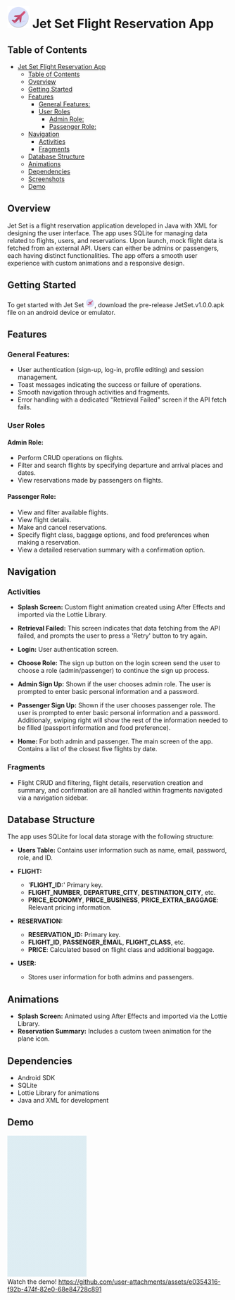 # <img src="/jetset_round.webp" alt="Jet Set" width="50"/> Jet Set Flight Reservation App

## Table of Contents

- [ Jet Set Flight Reservation App](#-jet-set-flight-reservation-app)
  - [Table of Contents](#table-of-contents)
  - [Overview](#overview)
  - [Getting Started](#getting-started)
  - [Features](#features)
    - [General Features:](#general-features)
    - [User Roles](#user-roles)
      - [Admin Role:](#admin-role)
      - [Passenger Role:](#passenger-role)
  - [Navigation](#navigation)
    - [Activities](#activities)
    - [Fragments](#fragments)
  - [Database Structure](#database-structure)
  - [Animations](#animations)
  - [Dependencies](#dependencies)
  - [Screenshots](#screenshots)
  - [Demo](#demo)

## Overview

Jet Set is a flight reservation application developed in Java with XML for designing the user interface. The app uses SQLite for managing data related to flights, users, and reservations. Upon launch, mock flight data is fetched from an external API. Users can either be admins or passengers, each having distinct functionalities. The app offers a smooth user experience with custom animations and a responsive design.

## Getting Started

To get started with Jet Set <img src="/jetset_round.webp" alt="Jet Set" width="20"/>, download the pre-release JetSet.v1.0.0.apk file on an android device or emulator.

## Features

### General Features:

- User authentication (sign-up, log-in, profile editing) and session management.
- Toast messages indicating the success or failure of operations.
- Smooth navigation through activities and fragments.
- Error handling with a dedicated "Retrieval Failed" screen if the API fetch fails.

### User Roles

#### Admin Role:

- Perform CRUD operations on flights.
- Filter and search flights by specifying departure and arrival places and dates.
- View reservations made by passengers on flights.

#### Passenger Role:

- View and filter available flights.
- View flight details.
- Make and cancel reservations.
- Specify flight class, baggage options, and food preferences when making a reservation.
- View a detailed reservation summary with a confirmation option.

## Navigation

### Activities

- **Splash Screen:** Custom flight animation created using After Effects and imported via the Lottie Library.

- **Retrieval Failed:** This screen indicates that data fetching from the API failed, and prompts the user to press a 'Retry' button to try again.

- **Login:** User authentication screen.

- **Choose Role:** The sign up button on the login screen send the user to choose a role (admin/passenger) to continue the sign up process.

- **Admin Sign Up:** Shown if the user chooses admin role. The user is prompted to enter basic personal information and a password.

- **Passenger Sign Up:** Shown if the user chooses passenger role. The user is prompted to enter basic personal information and a password. Additionaly, swiping right will show the rest of the information needed to be filled (passport information and food preference).

- **Home:** For both admin and passenger. The main screen of the app. Contains a list of the closest five flights by date.

### Fragments

- Flight CRUD and filtering, flight details, reservation creation and summary, and confirmation are all handled within fragments navigated via a navigation sidebar.

## Database Structure

The app uses SQLite for local data storage with the following structure:

- **Users Table:** Contains user information such as name, email, password, role, and ID.

- **FLIGHT:**

  - '**FLIGHT_ID:**' Primary key.
  - **FLIGHT_NUMBER**, **DEPARTURE_CITY**, **DESTINATION_CITY**, etc.
  - **PRICE_ECONOMY**, **PRICE_BUSINESS**, **PRICE_EXTRA_BAGGAGE**: Relevant pricing information.

- **RESERVATION:**

  - **RESERVATION_ID:** Primary key.
  - **FLIGHT_ID**, **PASSENGER_EMAIL**, **FLIGHT_CLASS**, etc.
  - **PRICE**: Calculated based on flight class and additional baggage.

- **USER:**
  - Stores user information for both admins and passengers.

## Animations

- **Splash Screen:** Animated using After Effects and imported via the Lottie Library.
- **Reservation Summary:** Includes a custom tween animation for the plane icon.

## Dependencies

- Android SDK
- SQLite
- Lottie Library for animations
- Java and XML for development

## Demo

![Watch the demo](./splashScreenSmall.gif) </br>
Watch the demo!
https://github.com/user-attachments/assets/e0354316-f92b-474f-82e0-68e84728c891
